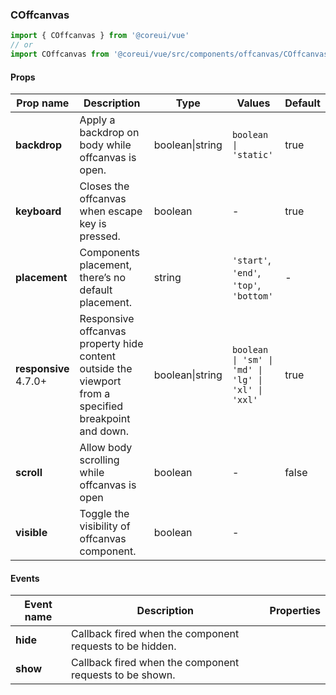 ### COffcanvas

```jsx
import { COffcanvas } from '@coreui/vue'
// or
import COffcanvas from '@coreui/vue/src/components/offcanvas/COffcanvas'
```

#### Props

| Prop name                                                     | Description                                                                                           | Type            | Values                                             | Default |
| ------------------------------------------------------------- | ----------------------------------------------------------------------------------------------------- | --------------- | -------------------------------------------------- | ------- |
| **backdrop**                                                  | Apply a backdrop on body while offcanvas is open.                                                     | boolean\|string | `boolean \| 'static'`                              | true    |
| **keyboard**                                                  | Closes the offcanvas when escape key is pressed.                                                      | boolean         | -                                                  | true    |
| **placement**                                                 | Components placement, there’s no default placement.                                                   | string          | `'start'`, `'end'`, `'top'`, `'bottom'`            | -       |
| **responsive** <br><div class="badge bg-primary">4.7.0+</div> | Responsive offcanvas property hide content outside the viewport from a specified breakpoint and down. | boolean\|string | `boolean \| 'sm' \| 'md' \| 'lg' \| 'xl' \| 'xxl'` | true    |
| **scroll**                                                    | Allow body scrolling while offcanvas is open                                                          | boolean         | -                                                  | false   |
| **visible**                                                   | Toggle the visibility of offcanvas component.                                                         | boolean         | -                                                  |         |

#### Events

| Event name | Description                                              | Properties |
| ---------- | -------------------------------------------------------- | ---------- |
| **hide**   | Callback fired when the component requests to be hidden. |
| **show**   | Callback fired when the component requests to be shown.  |
